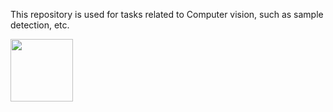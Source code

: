 This repository is used for tasks related to Computer vision, such as sample detection, etc.

<img src="https://github.com/user-attachments/assets/dc519f59-5cfc-41b8-a475-d3eef76eba34" width="100">
